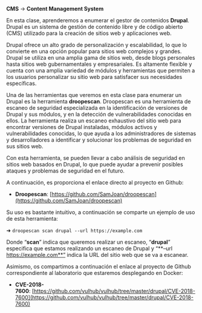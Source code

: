 
**CMS** -> **Content Management System**

En esta clase, aprenderemos a enumerar el gestor de contenidos **Drupal**. Drupal es un sistema de gestión de contenido libre y de código abierto (CMS) utilizado para la creación de sitios web y aplicaciones web.

Drupal ofrece un alto grado de personalización y escalabilidad, lo que lo convierte en una opción popular para sitios web complejos y grandes. Drupal se utiliza en una amplia gama de sitios web, desde blogs personales hasta sitios web gubernamentales y empresariales. Es altamente flexible y cuenta con una amplia variedad de módulos y herramientas que permiten a los usuarios personalizar su sitio web para satisfacer sus necesidades específicas.

Una de las herramientas que veremos en esta clase para enumerar un Drupal es la herramienta **droopescan**. Droopescan es una herramienta de escaneo de seguridad especializada en la identificación de versiones de Drupal y sus módulos, y en la detección de vulnerabilidades conocidas en ellos. La herramienta realiza un escaneo exhaustivo del sitio web para encontrar versiones de Drupal instaladas, módulos activos y vulnerabilidades conocidas, lo que ayuda a los administradores de sistemas y desarrolladores a identificar y solucionar los problemas de seguridad en sus sitios web.

Con esta herramienta, se pueden llevar a cabo análisis de seguridad en sitios web basados en Drupal, lo que puede ayudar a prevenir posibles ataques y problemas de seguridad en el futuro.

A continuación, es proporciona el enlace directo al proyecto en Github:

- **Droopescan**: [https://github.com/SamJoan/droopescan](https://github.com/SamJoan/droopescan)

Su uso es bastante intuitivo, a continuación se comparte un ejemplo de uso de esta herramienta:

➜ `droopescan scan drupal --url https://example.com`

Donde “**scan**” indica que queremos realizar un escaneo, “**drupal**” especifica que estamos realizando un escaneo de Drupal y “**–url https://example.com**” indica la URL del sitio web que se va a escanear.

Asimismo, os compartimos a continuación el enlace al proyecto de Github correspondiente al laboratorio que estaremos desplegando en Docker:

- **CVE-2018-7600**: [https://github.com/vulhub/vulhub/tree/master/drupal/CVE-2018-7600](https://github.com/vulhub/vulhub/tree/master/drupal/CVE-2018-7600)